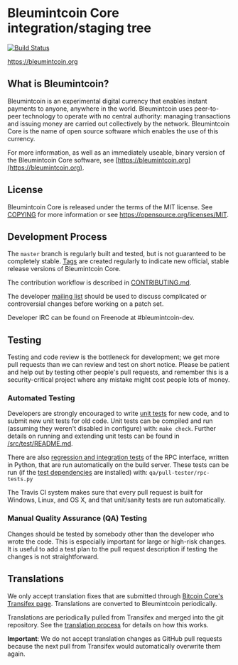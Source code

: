 Bleumintcoin Core integration/staging tree
=====================================

[![Build Status](https://travis-ci.org/bleumintcoin-project/bleumintcoin.svg?branch=master)](https://travis-ci.org/bleumintcoin-project/bleumintcoin)

https://bleumintcoin.org

What is Bleumintcoin?
----------------

Bleumintcoin is an experimental digital currency that enables instant payments to
anyone, anywhere in the world. Bleumintcoin uses peer-to-peer technology to operate
with no central authority: managing transactions and issuing money are carried
out collectively by the network. Bleumintcoin Core is the name of open source
software which enables the use of this currency.

For more information, as well as an immediately useable, binary version of
the Bleumintcoin Core software, see [https://bleumintcoin.org](https://bleumintcoin.org).

License
-------

Bleumintcoin Core is released under the terms of the MIT license. See [COPYING](COPYING) for more
information or see https://opensource.org/licenses/MIT.

Development Process
-------------------

The `master` branch is regularly built and tested, but is not guaranteed to be
completely stable. [Tags](https://github.com/bleumintcoin-project/bleumintcoin/tags) are created
regularly to indicate new official, stable release versions of Bleumintcoin Core.

The contribution workflow is described in [CONTRIBUTING.md](CONTRIBUTING.md).

The developer [mailing list](https://groups.google.com/forum/#!forum/bleumintcoin-dev)
should be used to discuss complicated or controversial changes before working
on a patch set.

Developer IRC can be found on Freenode at #bleumintcoin-dev.

Testing
-------

Testing and code review is the bottleneck for development; we get more pull
requests than we can review and test on short notice. Please be patient and help out by testing
other people's pull requests, and remember this is a security-critical project where any mistake might cost people
lots of money.

### Automated Testing

Developers are strongly encouraged to write [unit tests](src/test/README.md) for new code, and to
submit new unit tests for old code. Unit tests can be compiled and run
(assuming they weren't disabled in configure) with: `make check`. Further details on running
and extending unit tests can be found in [/src/test/README.md](/src/test/README.md).

There are also [regression and integration tests](/qa) of the RPC interface, written
in Python, that are run automatically on the build server.
These tests can be run (if the [test dependencies](/qa) are installed) with: `qa/pull-tester/rpc-tests.py`

The Travis CI system makes sure that every pull request is built for Windows, Linux, and OS X, and that unit/sanity tests are run automatically.

### Manual Quality Assurance (QA) Testing

Changes should be tested by somebody other than the developer who wrote the
code. This is especially important for large or high-risk changes. It is useful
to add a test plan to the pull request description if testing the changes is
not straightforward.

Translations
------------

We only accept translation fixes that are submitted through [Bitcoin Core's Transifex page](https://www.transifex.com/projects/p/bitcoin/).
Translations are converted to Bleumintcoin periodically.

Translations are periodically pulled from Transifex and merged into the git repository. See the
[translation process](doc/translation_process.md) for details on how this works.

**Important**: We do not accept translation changes as GitHub pull requests because the next
pull from Transifex would automatically overwrite them again.
